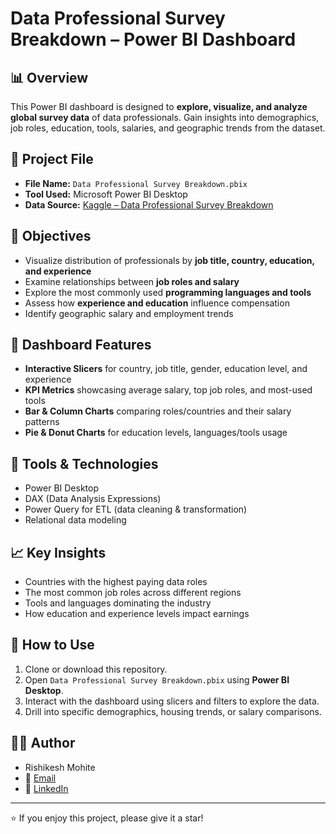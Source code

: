 # Data Professional Survey Breakdown – Power BI Dashboard

## 📊 Overview

This Power BI dashboard is designed to **explore, visualize, and analyze global survey data** of data professionals. Gain insights into demographics, job roles, education, tools, salaries, and geographic trends from the dataset.

## 📁 Project File

- **File Name:** `Data Professional Survey Breakdown.pbix`
- **Tool Used:** Microsoft Power BI Desktop
- **Data Source:** [Kaggle – Data Professional Survey Breakdown](https://www.kaggle.com/datasets/ahmedmohamedibrahim1/data-professional-survey-breakdown)

## 🎯 Objectives

- Visualize distribution of professionals by **job title, country, education, and experience**
- Examine relationships between **job roles and salary**
- Explore the most commonly used **programming languages and tools**
- Assess how **experience and education** influence compensation
- Identify geographic salary and employment trends

## 🧩 Dashboard Features

- **Interactive Slicers** for country, job title, gender, education level, and experience
- **KPI Metrics** showcasing average salary, top job roles, and most-used tools
- **Bar & Column Charts** comparing roles/countries and their salary patterns
- **Pie & Donut Charts** for education levels, languages/tools usage

## 🔧 Tools & Technologies

- Power BI Desktop
- DAX (Data Analysis Expressions)
- Power Query for ETL (data cleaning & transformation)
- Relational data modeling

## 📈 Key Insights

- Countries with the highest paying data roles
- The most common job roles across different regions
- Tools and languages dominating the industry
- How education and experience levels impact earnings

## 📂 How to Use

1. Clone or download this repository.
2. Open `Data Professional Survey Breakdown.pbix` using **Power BI Desktop**.
3. Interact with the dashboard using slicers and filters to explore the data.
4. Drill into specific demographics, housing trends, or salary comparisons.

## 🙋‍♂️ Author
- Rishikesh Mohite
- 📧 [Email](rishikeshmohite82@gmail.com)
- 🔗 [LinkedIn](www.linkedin.com/in/rishikeshmohite)

---

⭐ If you enjoy this project, please give it a star!


